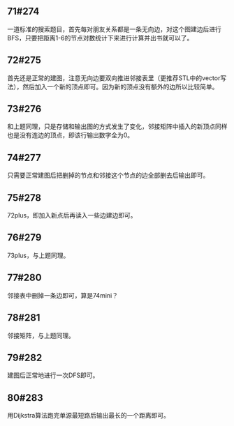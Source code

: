 ## 71#274

一道标准的搜索题目，首先每对朋友关系都是一条无向边，对这个图建边后进行BFS，只要把距离1-6的节点对数统计下来进行计算并出书就可以了。



## 72#275

首先还是正常的建图，注意无向边要双向推进邻接表里（更推荐STL中的vector写法），然后加入一个新的顶点即可。因为新的顶点没有额外的边所以比较简单。



## 73#276

和上题同理，只是存储和输出图的方式发生了变化，邻接矩阵中插入的新顶点同样也是没有连边的顶点，即该行输出数字全为0。



## 74#277

只需要正常建图后把删掉的节点和邻接这个节点的边全部删去后输出即可。



## 75#278

72plus，即加入新点后再读入一些边建边即可。



## 76#279

73plus，与上题同理。



## 77#280

邻接表中删掉一条边即可，算是74mini？



## 78#281

邻接矩阵，与上题同理。



## 79#282

建图后正常地进行一次DFS即可。



## 80#283

用Dijkstra算法跑完单源最短路后输出最长的一个距离即可。
